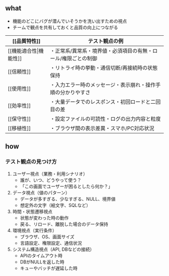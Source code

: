 ## what
- 機能のどこにバグが潜んでいそうかを洗い出すための視点
- チームで観点を共有しておくと品質の向上につながる

| [[品質特性]]       | テスト観点の例                          |
| -------------- | -------------------------------- |
| [[機能適合性\|機能性]] | ・正常系/異常系・境界値・必須項目の有無・ロール/権限ごとの制御 |
| [[信頼性]]        | ・リトライ時の挙動・通信切断/再接続時の状態保持         |
| [[使用性]]        | ・入力エラー時のメッセージ・表示崩れ・操作手順の分かりやすさ   |
| [[効率性]]        | ・大量データでのレスポンス・初回ロードと二回目の差        |
| [[保守性]]        | ・設定ファイルの可読性・ログの出力内容と粒度           |
| [[移植性]]        | ・ブラウザ間の表示差異・スマホ/PC対応状況           |
## how
### テスト観点の見つけ方
1. ユーザー視点（業務・利用シナリオ）
	- 誰が、いつ、どうやって使う？
	- 「この画面でユーザーが困るとしたら何か？」
2. データ視点（値のパターン）
	- データが多すぎる、少なすぎる、NULL、境界値
	- 想定外の文字（絵文字、SQLなど）
3. 時間・状態遷移視点
	- 状態が変わった時の動作
	- 戻る、リロード、離脱した場合のデータ保持
4. 環境視点（実行条件）
	- ブラウザ、OS、画面サイズ
	- 言語設定、権限設定、通信状況
5. システム構造視点（API, DBなどの接続）
	- APIのタイムアウト時
	- DBがNULLを返した時
	- キューやバッチが遅延した時